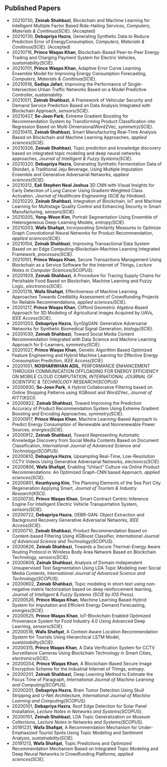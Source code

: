 ## Published Papers

* 20210730, **Zeinab Shahbazi**, Blockchain and Machine Learning for Intelligent Multiple Factor Based Ride-Hailing Services, *Computers, Materials & Conitinua(SCIE)*. (Accepted)
* 20210730, **Debapriya Hazra**, Generating Synthetic Data to Reduce Prediction Error of EnergyConsumption, *Computers, Materials & Conitinua(SCIE)*. (Accepted)
* 20210716, **Prince Waqas Khan**, Blockchain-Based Peer-to-Peer Energy Trading and Charging Payment System for Electric Vehicles, *sustainability(SCIE)*.
* 20210701, **Prince Waqas Khan**, Adaptive Error Curve Learning Ensemble Model for Improving Energy Consumption Forecasting, *Computers, Materials & Conitinua(SCIE)*.
* 20210518, **Sadiqa Jafari**, Improving the Performance of Single-Intersection Urban Traffic Networks Based on a Model Predictive Controller, *sustainability*.
* 20210511, **Zeinab Shahbazi**, A Framework of Vehicular Security and Demand Service Prediction Based on Data Analysis Integrated with Blockchain Approach, *sensors(SCIE)*.
* 20210427, **Se-Joon Park**, Extreme Gradient Boosting for Recommendation System by Transforming Product Classification into Regression Based on Multi-DimensionalWord2Vec, *symmetry(SCIE)*.
* 20210415, **Zeinab Shahbazi**, Smart Manufacturing Real-Time Analysis Based on Blockchain and Machine Learning Approaches, *applied sciences(SCIE)*.
* 20210326, **Zeinab Shahbazi**, Topic prediction and knowledge discovery based on integrated topic modeling and deep neural networks approaches, *Journal of Intelligent & Fuzzy Systems(SCIE)*.
* 20210320, **Debapriya Hazra**, Generating Synthetic Fermentation Data of Shindari, a Traditional Jeju Beverage, Using Multiple Imputation Ensemble and Generative Adversarial Networks, *applied sciences(SCIE)*.
* 20210312, **Eali Stephen Neal Joshua** 3D CNN with Visual Insights for Early Detection of Lung Cancer Using Gradient-Weighted Class Activation, *Journal of Healthcare Engineering (SCIE by Hindawi)*.
* 20210220, **Zeinab Shahbazi**, Integration of Blockchain, IoT and Machine Learning for Multistage Quality Control and Enhancing Security in Smart Manufacturing, *sensors(SCIE)*.
* 20210205, **Yong-Woon Kim**, Portrait Segmentation Using Ensemble of Heterogeneous Deep-Learning Models, *entropy(SCIE)*.
* 20210203, **Wafa Shafqat**, Incorporating Similarity Measures to Optimize Graph Convolutional Neural Networks for Product Recommendation, *applied sciences(SCIE)*.
* 20210104, **Zeinab Shahbazi**, Improving Transactional Data System Based on an Edge Computing–Blockchain–Machine Learning Integrated Framework, *processes(SCIE)*.
* 20210101, **Prince Waqas Khan**, Secure Transactions Management Using Blockchain as a Service Software for the Internet of Things, *Lecture Notes in Computer Sciences(SCOPUS)*.
* 20201929, **Zeinab Shahbazi**, A Procedure for Tracing Supply Chains for Perishable Food Based on Blockchain, Machine Learning and Fuzzy Logic, *electronics(SCIE)*.
* 20201218, **Wafa Shafqat**, Effectiveness of Machine Learning Approaches Towards Credibility Assessment of Crowdfunding Projects for Reliable Recommendations, *applied sciences(SCIE)*.
* 20201217, **Prince Waqas Khan**, Clifford Geometric Algebra-Based Approach for 3D Modeling of Agricultural Images Acquired by UAVs, *IEEE Access(SCIE)*.
* 20201203, **Debapriya Hazra**, SynSigGAN: Generative Adversarial Networks for Synthetic Biomedical Signal Generation, *biology(SCIE)*.
* 20201030, **Zeinab Shahbazi**, Toward Social Media Content Recommendation Integrated with Data Science and Machine Learning Approach for E-Learners, *symmetry(SCIE)*.
* 20201027, **Prince Waqas Khan**, Genetic Algorithm Based Optimized Feature Engineering and Hybrid Machine Learning for Effective Energy Consumption Prediction, *IEEE Access(SCIE)*.
* 20201001, **NOSHARWHAN ADIL**, PERFORMANCE ENHANCEMENT THROUGH COMMUNICATION OFFLOADING FOR ENERGY EFFICIENCY ON MOBILE CLOUD COMPUTATION, *INTERNATIONAL JOURNAL OF SCIENTIFIC & TECHNOLOGY RESEARCH(SCOPUS)*
* 20200930, **Se-Joon Park**, A Hybrid Collaborative Filtering based on Online Shopping Patterns using XGBoost and Word2Vec, *Journal of KITT(KSCI)*.
* 20200922, **Zeinab Shahbazi**, Toward Improving the Prediction Accuracy of Product Recommendation System Using Extreme Gradient Boosting and Encoding Approaches, *symmetry(SCIE)*.
* 20200917, **Prince Waqas Khan**, Machine Learning-Based Approach to Predict Energy Consumption of Renewable and Nonrenewable Power Sources, *energies(SCIE)*.
* 20200912, **Zeinab Shahbazi**, Toward Representing Automatic Knowledge Discovery from Social Media Contents Based on Document Classification, *International Journal of Advanced Science and Technology(SCOPUS)*.
* 20200810, **Debapriya Hazra**, Upsampling Real-Time, Low-Resolution CCTV Videos Using Generative Adversarial Networks, *electonics(SCIE)*.
* 20200806, **Wafa Shafqat**, Enabling “Untact” Culture via Online Product Recommendations: An Optimized Graph-CNN based Approach, *applied sciences(SCIE)*.
* 20200801, **Keunhyung Kim**, The Planning Elements of the Sea Port City Regeneration Applying Smart, *Journal of Tourism & Industry Research(KSCI)*.
* 20200730, **Prince Waqas Khan**, Smart Contract Centric Inference Engine For Intelligent Electric Vehicle Transportation System, *sensors(SCIE)*.
* 20200722, **Debapriya Hazra**, OEBR-GAN: Object Extraction and Background Recovery Generative Adversarial Networks, *IEEE Access(SCIE)*.
* 20200710, **Zeinab Shahbazi**, Product Recommendation Based on Content-based Filtering Using XGBoost Classifier, *International Journal of Advanced Science and Technology(SCOPUS)*.
* 20200626, **Zeinab Shahbazi**, Towards a Secure Thermal-Energy Aware Routing Protocol in Wireless Body Area Network Based on Blockchain Technology, *sensors(SCIE)*.
* 20200606, **Zeinab Shahbazi**, Analysis of Domain-Independent Unsupervised Text Segmentation Using LDA Topic Modeling over Social Media Contents, *International Journal of Advanced Science and Technology(SCOPUS)*.
* 20200602, **Zeinab Shahbazi**, Topic modeling in short-text using non-negative matrix factorization based on deep reinforcement learning, *Journal of Intelligent & Fuzzy Systems (SCIE by IOS Press)*.
* 20200526, **Prince Waqas Khan**, Machine Learning Based Hybrid System for Imputation and Efficient Energy Demand Forecasting, *energies(SCIE)*.
* 20200525, **Prince Waqas Khan**, IoT-Blockchain Enabled Optimized Provenance System for Food Industry 4.0 Using Advanced Deep Learning, *sensors(SCIE)*.
* 20200518, **Wafa Shafqat**, A Context-Aware Location Recommendation System for Tourists Using Hierarchical LSTM Model, *sustainability(SCIE)*.
* 20200315, **Prince Waqas Khan**, A Data Verification System for CCTV Surveillance Cameras Using Blockchain Technology in Smart Cities, *electronics(SCIE)*.
* 20200204, **Prince Waqas Khan**, A Blockchain-Based Secure Image Encryption Scheme for the Industrial Internet of Things, *entropy*.
* 20200201, **Zeinab Shahbazi**, Deep Learning Method to Estimate the Focus Time of Paragraph, *International Journal of Machine Learning and Computing(SCOPUS)*.
* 20200201, **Debapriya Hazra**, Brain Tumor Detection Using Skull Stripping and U-Net Architecture, *International Journal of Machine Learning and Computing(SCOPUS)*.
* 20200101, **Debapriya Hazra**, Roof Edge Detection for Solar Panel Installation, *Lecture Notes in Networks and Systems(SCOPUS)*.
* 20200101, **Zeinab Shahbazi**, LDA Topic Generalization on Museum Collections, *Lecture Notes in Networks and Systems(SCOPUS)*.
* 20191231, **Wafa Shafqat**, A Recommendation Mechanism for Under-Emphasized Tourist Spots Using Topic Modeling and Sentiment Analysis, *sustainability(SCIE)*.
* 20191213, **Wafa Shafqat**, Topic Predictions and Optimized Recommendation Mechanism Based on Integrated Topic Modeling and Deep Neural Networks in Crowdfunding Platforms, *applied sciences(SCIE)*.





